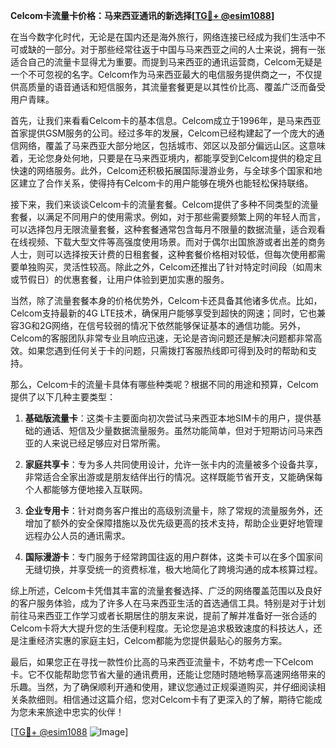 **Celcom卡流量卡价格：马来西亚通讯的新选择[[TG💪+ @esim1088](https://t.me/s/esim1088)]**

在当今数字化时代，无论是在国内还是海外旅行，网络连接已经成为我们生活中不可或缺的一部分。对于那些经常往返于中国与马来西亚之间的人士来说，拥有一张适合自己的流量卡显得尤为重要。而提到马来西亚的通讯运营商，Celcom无疑是一个不可忽视的名字。Celcom作为马来西亚最大的电信服务提供商之一，不仅提供高质量的语音通话和短信服务，其流量套餐更是以其性价比高、覆盖广泛而备受用户青睐。

首先，让我们来看看Celcom卡的基本信息。Celcom成立于1996年，是马来西亚首家提供GSM服务的公司。经过多年的发展，Celcom已经构建起了一个庞大的通信网络，覆盖了马来西亚大部分地区，包括城市、郊区以及部分偏远山区。这意味着，无论您身处何地，只要是在马来西亚境内，都能享受到Celcom提供的稳定且快速的网络服务。此外，Celcom还积极拓展国际漫游业务，与全球多个国家和地区建立了合作关系，使得持有Celcom卡的用户能够在境外也能轻松保持联络。

接下来，我们来谈谈Celcom卡的流量套餐。Celcom提供了多种不同类型的流量套餐，以满足不同用户的使用需求。例如，对于那些需要频繁上网的年轻人而言，可以选择包月无限流量套餐，这种套餐通常包含每月不限量的数据流量，适合观看在线视频、下载大型文件等高强度使用场景。而对于偶尔出国旅游或者出差的商务人士，则可以选择按天计费的日租套餐，这种套餐价格相对较低，但每次使用都需要单独购买，灵活性较高。除此之外，Celcom还推出了针对特定时间段（如周末或节假日）的优惠套餐，让用户体验到更加实惠的服务。

当然，除了流量套餐本身的价格优势外，Celcom卡还具备其他诸多优点。比如，Celcom支持最新的4G LTE技术，确保用户能够享受到超快的网速；同时，它也兼容3G和2G网络，在信号较弱的情况下依然能够保证基本的通信功能。另外，Celcom的客服团队非常专业且响应迅速，无论是咨询问题还是解决问题都非常高效。如果您遇到任何关于卡的问题，只需拨打客服热线即可得到及时的帮助和支持。

那么，Celcom卡的流量卡具体有哪些种类呢？根据不同的用途和预算，Celcom提供了以下几种主要类型：

1. **基础版流量卡**：这类卡主要面向初次尝试马来西亚本地SIM卡的用户，提供基础的通话、短信及少量数据流量服务。虽然功能简单，但对于短期访问马来西亚的人来说已经足够应对日常所需。
   
2. **家庭共享卡**：专为多人共同使用设计，允许一张卡内的流量被多个设备共享，非常适合全家出游或是朋友结伴出行的情况。这样既能节省开支，又能确保每个人都能够方便地接入互联网。

3. **企业专用卡**：针对商务客户推出的高级别流量卡，除了常规的流量服务外，还增加了额外的安全保障措施以及优先级更高的技术支持，帮助企业更好地管理远程办公人员的通讯需求。

4. **国际漫游卡**：专门服务于经常跨国往返的用户群体，这类卡可以在多个国家间无缝切换，并享受统一的资费标准，极大地简化了跨境沟通的成本核算过程。

综上所述，Celcom卡凭借其丰富的流量套餐选择、广泛的网络覆盖范围以及良好的客户服务体验，成为了许多人在马来西亚生活的首选通信工具。特别是对于计划前往马来西亚工作学习或者长期居住的朋友来说，提前了解并准备好一张合适的Celcom卡将大大提升您的生活便利程度。无论您是追求极致速度的科技达人，还是注重经济实惠的家庭主妇，Celcom都能为您提供最贴心的服务方案。

最后，如果您正在寻找一款性价比高的马来西亚流量卡，不妨考虑一下Celcom卡。它不仅能帮助您节省大量的通讯费用，还能让您随时随地畅享高速网络带来的乐趣。当然，为了确保顺利开通和使用，建议您通过正规渠道购买，并仔细阅读相关条款细则。相信通过这篇介绍，您对Celcom卡有了更深入的了解，期待它能成为您未来旅途中忠实的伙伴！

[[TG💪+ @esim1088](https://t.me/s/esim1088) ![Image](https://i.postimg.cc/4NQfJmqS/Snipaste-2025-05-13-00-14-12.png)]